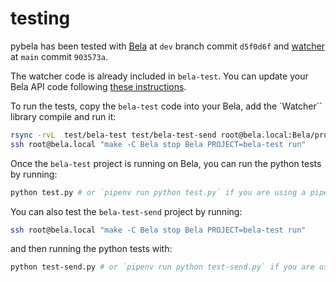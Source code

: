 # testing

pybela has been tested with [Bela](https://github.com/BelaPlatform/Bela) at `dev` branch commit `d5f0d6f` and [watcher](https://github.com/BelaPlatform/watcher) at `main` commit `903573a`.

The watcher code is already included in `bela-test`. You can update your Bela API code following [these instructions](readme.md).

To run the tests, copy the `bela-test` code into your Bela, add the `Watcher`` library compile and run it:

```bash
rsync -rvL  test/bela-test test/bela-test-send root@bela.local:Bela/projects/
ssh root@bela.local "make -C Bela stop Bela PROJECT=bela-test run"
```

Once the `bela-test` project is running on Bela, you can run the python tests by running:

```bash
python test.py # or `pipenv run python test.py` if you are using a pipenv environment
```

You can also test the `bela-test-send` project by running:

```bash
ssh root@bela.local "make -C Bela stop Bela PROJECT=bela-test run"
```
and then running the python tests with:

```bash
python test-send.py # or `pipenv run python test-send.py` if you are using a pipenv environment
```
 